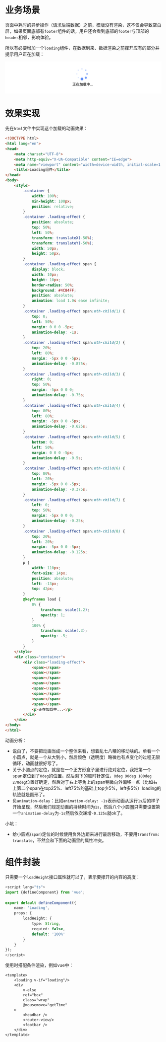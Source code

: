 # 业务场景

页面中耗时的异步操作（请求后端数据）之前，模版没有渲染，这不仅会导致空白屏，如果页面底部有`footer`组件的话，用户还会看到底部的`footer`与顶部的`header`相邻，影响体验。

所以有必要增加一个`loading`组件，在数据到来、数据渲染之前撑开应有的部分并提示用户正在加载：



![image-20230213202458982](./记录img/loading效果图.png)

# 效果实现

先在`html`文件中实现这个加载的动画效果：

~~~html
<!DOCTYPE html>
<html lang="en">
<head>
    <meta charset="UTF-8">
    <meta http-equiv="X-UA-Compatible" content="IE=edge">
    <meta name="viewport" content="width=device-width, initial-scale=1.0">
    <title>Loading组件</title>
</head>
<body>
    <style>
        .container {
            width: 100%;
            min-height: 100px;
            position: relative;
        }
        .container .loading-effect {
            position: absolute;
            top: 50%;
            left: 50%;
            transform: translateX(-50%);
            transform: translateY(-50%);
            width: 50px;
            height: 50px;
        }
        .container .loading-effect span {
            display: block;
            width: 10px;
            height: 10px;
            border-radius: 50%;
            background: #4C84FF;
            position: absolute;
            animation: load 1.0s ease infinite;
        }
        .container .loading-effect span:nth-child(1) {
            top: 0;
            left: 50%;
            margin: 0 0 0 -5px;
            animation-delay: -1s;
        }
        .container .loading-effect span:nth-child(2) {
            top: 20%;
            left: 80%;
            margin: -5px 0 0 -5px;
            animation-delay: -0.875s;
        }
        .container .loading-effect span:nth-child(3) {
            right: 0;
            top: 50%;
            margin: -5px 0 0 0;
            animation-delay: -0.75s;
        }
        .container .loading-effect span:nth-child(4) {
            top: 80%;
            left: 80%;
            margin: -5px 0 0 -5px;
            animation-delay: -0.625s;
        }
        .container .loading-effect span:nth-child(5) {
            bottom: 0;
            left: 50%;
            margin: 0 0 0 -5px;
            animation-delay: -0.5s;
        }
        .container .loading-effect span:nth-child(6) {
            top: 80%;
            left: 20%;
            margin: -5px 0 0 -5px;
            animation-delay: -0.375s;
        }
        .container .loading-effect span:nth-child(7) {
            left: 0;
            top: 50%;
            margin: -5px 0 0 0;
            animation-delay: -0.25s;
        }
        .container .loading-effect span:nth-child(8) {
            top: 20%;
            left: 20%;
            margin: -5px 0 0 -5px;
            animation-delay: -0.125s;
        }
        p {
            width: 110px;
            font-size: 14px;
            position: absolute;
            left: -13px;
            top: 42px;
        }
        @keyframes load {
            0% {
                transform: scale(1.2);
                opacity: 1;
            }
            100% {
                transform: scale(.3);
                opacity: .5;
            }
        }
    </style>
    <div class="container">
        <div class="loading-effect">
            <span></span>
            <span></span>
            <span></span>
            <span></span>
            <span></span>
            <span></span>
            <span></span>
            <span></span>
            <p>正在加载中...</p>
        </div>
    </div>
</body>
</html>
~~~

动画分析：

* 说白了，不要把动画当成一个整体来看，想着乱七八糟的移动啥的。单看一个小圆点，就是一个从大到小，然后颜色（透明度）略微也有点变化的过程无限循环，动画就很好写了。
* 关于小圆点的定位，就是在一个正方形盒子里进行绝对定位，我把第一个span定位到了`0deg`的位置，然后剩下的顺时针定位，`0deg 90deg 180deg 270deg`位置好确定，然后对于右上等角上的span稍微向外偏移一点（比如右上第二个span在top25%、left75%的基础上top少5%，left多5%）loading的轨迹就是圆形了。
* 负`animation-delay`：比如`animation-delay: -1s`表示动画从运行`1s`后的样子开始呈现，然后我们规定动画的持续时间为`1s`，然后八个小圆圈只需要设置第一个`animation-delay`为`-1s`然后依次递增`-0.125s`就ok了。

小坑：

* 给小圆点(`span`)定位的时候使用负外边距来进行最后移动，不要用`transfrom: translate`，不然会和下面的动画里的属性冲突。

# 组件封装

只需要一个`loadHeight`接口属性就可以了，表示要撑开的内容的高度：

~~~typescript
<script lang="ts">
import {defineComponent} from 'vue';

export default defineComponent({
    name: 'Loading',
    props: {
        loadHeight: {
            type: String,
            requied: false,
            default: '100%'
        }
    }
});
</script>
~~~

使用时搭配条件渲染，例如vue中：

~~~vue
<template>
    <loading v-if="loading"/>
    <div
        v-else
        ref="box"
        class="wrap"
        @mousemove="getTime"
    >
        <headbar />
        <router-view/>
        <footbar />
    </div>
</template>
~~~




